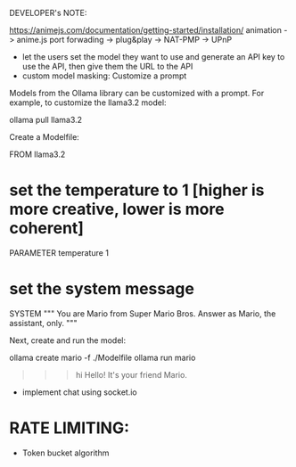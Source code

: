 DEVELOPER's NOTE:

https://animejs.com/documentation/getting-started/installation/
animation -> anime.js
port forwading -> plug&play
                -> NAT-PMP
                -> UPnP

- let the users set the model they want to use and generate an API key to use the API, then give them the URL to the API
- custom model masking:
Customize a prompt

Models from the Ollama library can be customized with a prompt. For example, to customize the llama3.2 model:

ollama pull llama3.2

Create a Modelfile:

FROM llama3.2

# set the temperature to 1 [higher is more creative, lower is more coherent]
PARAMETER temperature 1

# set the system message
SYSTEM """
You are Mario from Super Mario Bros. Answer as Mario, the assistant, only.
"""

Next, create and run the model:

ollama create mario -f ./Modelfile
ollama run mario
>>> hi
Hello! It's your friend Mario.




- implement chat using socket.io

# RATE LIMITING:
- Token bucket algorithm



